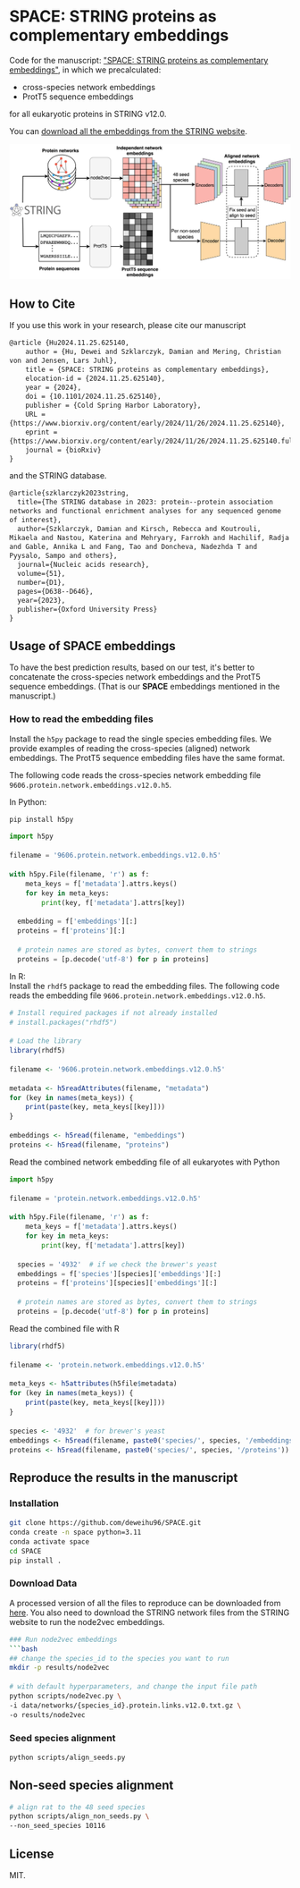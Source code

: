 # SPACE: STRING proteins as complementary embeddings
Code for the manuscript: ["SPACE: STRING proteins as complementary embeddings"](https://www.biorxiv.org/content/10.1101/2024.11.25.625140v1),
in which we precalculated:
- cross-species network embeddings 
- ProtT5 sequence embeddings  

for all eukaryotic proteins in STRING v12.0.

You can [download all the embeddings from the STRING website](https://string-db.org/cgi/download).

![SPACE](./figures/space_overview.png)

## How to Cite
If you use this work in your research, please cite our manuscript 
```
@article {Hu2024.11.25.625140,
	author = {Hu, Dewei and Szklarczyk, Damian and Mering, Christian von and Jensen, Lars Juhl},
	title = {SPACE: STRING proteins as complementary embeddings},
	elocation-id = {2024.11.25.625140},
	year = {2024},
	doi = {10.1101/2024.11.25.625140},
	publisher = {Cold Spring Harbor Laboratory},
	URL = {https://www.biorxiv.org/content/early/2024/11/26/2024.11.25.625140},
	eprint = {https://www.biorxiv.org/content/early/2024/11/26/2024.11.25.625140.full.pdf},
	journal = {bioRxiv}
}

```

and the STRING database.
```
@article{szklarczyk2023string,
  title={The STRING database in 2023: protein--protein association networks and functional enrichment analyses for any sequenced genome of interest},
  author={Szklarczyk, Damian and Kirsch, Rebecca and Koutrouli, Mikaela and Nastou, Katerina and Mehryary, Farrokh and Hachilif, Radja and Gable, Annika L and Fang, Tao and Doncheva, Nadezhda T and Pyysalo, Sampo and others},
  journal={Nucleic acids research},
  volume={51},
  number={D1},
  pages={D638--D646},
  year={2023},
  publisher={Oxford University Press}
}
```
## Usage of SPACE embeddings
To have the best prediction results, based on our test, it's better to concatenate the cross-species network embeddings and the ProtT5 sequence embeddings. (That is our **SPACE** embeddings mentioned in the manuscript.)


### How to read the embedding files

Install the `h5py` package to read the single species embedding files. We provide examples of reading the cross-species (aligned) network embeddings. The ProtT5 sequence embedding files have the same format.

The following code reads the cross-species network embedding file `9606.protein.network.embeddings.v12.0.h5`. 

In Python: 
```bash
pip install h5py
```


```Python
import h5py

filename = '9606.protein.network.embeddings.v12.0.h5'

with h5py.File(filename, 'r') as f:
    meta_keys = f['metadata'].attrs.keys()
    for key in meta_keys:
        print(key, f['metadata'].attrs[key])

  embedding = f['embeddings'][:]
  proteins = f['proteins'][:]

  # protein names are stored as bytes, convert them to strings
  proteins = [p.decode('utf-8') for p in proteins]
```

In R:  
Install the `rhdf5` package to read the embedding files. The following code reads the embedding file `9606.protein.network.embeddings.v12.0.h5`.

```R
# Install required packages if not already installed
# install.packages("rhdf5")

# Load the library
library(rhdf5)

filename <- '9606.protein.network.embeddings.v12.0.h5'

metadata <- h5readAttributes(filename, "metadata")
for (key in names(meta_keys)) {
    print(paste(key, meta_keys[[key]]))
}

embeddings <- h5read(filename, "embeddings")
proteins <- h5read(filename, "proteins")
```

Read the combined network embedding file of all eukaryotes  with Python
```Python
import h5py

filename = 'protein.network.embeddings.v12.0.h5'

with h5py.File(filename, 'r') as f:
    meta_keys = f['metadata'].attrs.keys()
    for key in meta_keys:
        print(key, f['metadata'].attrs[key])
  
  species = '4932'  # if we check the brewer's yeast
  embeddings = f['species'][species]['embeddings'][:]
  proteins = f['proteins'][species]['embeddings'][:]

  # protein names are stored as bytes, convert them to strings
  proteins = [p.decode('utf-8') for p in proteins]

```
Read the combined file with R
```R
library(rhdf5)

filename <- 'protein.network.embeddings.v12.0.h5'

meta_keys <- h5attributes(h5file$metadata)
for (key in names(meta_keys)) {
    print(paste(key, meta_keys[[key]]))
}

species <- '4932'  # for brewer's yeast
embeddings <- h5read(filename, paste0('species/', species, '/embeddings'))
proteins <- h5read(filename, paste0('species/', species, '/proteins'))
```


## Reproduce the results in the manuscript

### Installation
```bash
git clone https://github.com/deweihu96/SPACE.git
conda create -n space python=3.11
conda activate space
cd SPACE
pip install .
```


### Download Data

A processed version of all the files to reproduce can be downloaded from [here](https://erda.ku.dk/archives/c2a0ba424cf75184c39a3cd37e4fe1a6/published-archive.html). You also need to download the STRING network files from the STRING website to run the node2vec embeddings.

```bash
### Run node2vec embeddings
```bash
## change the species_id to the species you want to run
mkdir -p results/node2vec

# with default hyperparameters, and change the input file path
python scripts/node2vec.py \
-i data/networks/{species_id}.protein.links.v12.0.txt.gz \
-o results/node2vec

```

### Seed species alignment
```bash
python scripts/align_seeds.py
```

## Non-seed species alignment
```bash
# align rat to the 48 seed species
python scripts/align_non_seeds.py \
--non_seed_species 10116
```
## License
MIT.